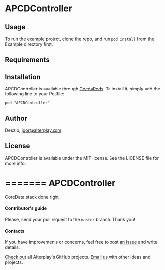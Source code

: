 # APCDController


## Usage

To run the example project, clone the repo, and run `pod install` from the Example directory first.

## Requirements

## Installation

APCDController is available through [CocoaPods](http://cocoapods.org). To install
it, simply add the following line to your Podfile:

    pod "APCDController"

## Author

Deszip, igor@alterplay.com

## License

APCDController is available under the MIT license. See the LICENSE file for more info.

=======
APCDController
==============

CoreData stack done right

#### Contributor's guide
Please, send your pull request to the `master` branch. Thank you!

#### Contacts

If you have improvements or concerns, feel free to post [an issue](https://github.com/deszip/APCDController/issues) and write details.

[Check out](https://github.com/Alterplay) all Alterplay's GitHub projects.
[Email us](mailto:igor@alterplay.com) with other ideas and projects.
